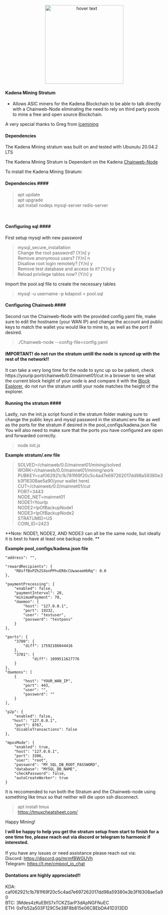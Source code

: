 
<p align="center">
  <img src="https://i.ibb.co/w4jzh9F/mine.png" width="250" title="hover text">
</p>

#### Kadena Mining Stratum ####
* Allows ASIC miners for the Kadena Blockchain to be able to talk directly with a Chainweb-Node eliminating the need to rely on third party pools to mine a free and open source Blockchain.

A very special thanks to Greg from [Icemining](https://icemining.ca/)

#### Dependencies ####
The Kadena Mining stratum was built on and tested with Ubunutu 20.04.2 LTS 

The Kadena Mining Stratum is Dependant on the Kadena [Chainweb-Node](https://github.com/kadena-io/chainweb-node)

To install the Kadena Mining Stratum:

#### Dependencies #### <br>
> apt update <br>
> apt upgrade <br>
> apt install nodejs mysql-server redis-server
<br>

#### Configuring sql #### <br>
First setup mysql with new password <br>
> mysql_secure_installation <br>
> Change the root password? [Y/n] y <br>
> Remove anonymous users? [Y/n] n <br>
> Disallow root login remotely? [Y/n] y <br>
> Remove test database and access to it? [Y/n] y <br>
> Reload privilege tables now? [Y/n] y <br>

Import the pool.sql file to create the necessary tables 
> mysql -u username -p kdapool < pool.sql


#### Configuring Chainweb #### <br>
Second run the Chainweb-Node with the provided config.yaml file, make sure to edit the hostname (your WAN IP) and change the account and public keys to match the wallet you would like to mine to, as well as the port if desired. 
> ./Chainweb-node --config-file=config.yaml
#### IMPORTANT! do not run the stratum untill the node is synced up with the rest of the network!! ####
It can take a very long time for the node to sync up so be patient, check https://yourip:port/chainweb/0.0/mainnet01/cut in a browser to see what the current block height of your node is and compare it with the [Block Explorer](https://explorer.chainweb.com/mainnet), do not run the stratum untill your node matches the height of the explorer. 


#### Running the stratum #### <br>
Lastly, run the init.js script found in the stratum folder making sure to change the public keys and mysql password in the stratum/.env file as well as the ports for the stratum if desired in the pool_configs/kadena.json file 
You will also need to make sure that the ports you have configured are open and forwarded correctly.
>node init.js 



**Example stratum/.env file  <br>**
>SOLVED=/chainweb/0.0/mainnet01/mining/solved <br>
>WORK=/chainweb/0.0/mainnet01/mining/work <br>
>PUBKEY=caf062921c1b781f69f20c5c4ad7e697262017dd98a59380e3b3f16308ae5a90(your wallet here) <br>
>CUT=/chainweb/0.0/mainnet01/cut <br>
>PORT=3443 <br>
>NODE_NET=mainnet01 <br>
>NODE1=YourIp <br>
>NODE2=IpOfBackupNode1 <br>
>NODE3=IpOfBackupNode2 <br>
>STRATUMID=US <br>
>COIN_ID=2423 <br>

**Note: NODE1, NODE2, AND NODE3 can all be the same node, but ideally it is best to have at least one backup node. 
**



**Example pool_configs/kadena.json file**                                                                                            

    "address": "",

    "rewardRecipients": {
        "RDsffBxPZh2SXonPPhvER8cCUwaeaeHbRq": 0.0
    }, 

    "paymentProcessing": {
        "enabled": false,
        "paymentInterval": 20,
        "minimumPayment": 70,
        "daemon": {
            "host": "127.0.0.1",
            "port": 19332,
            "user": "testuser",
            "password": "testpass"
        }
    },

    "ports": {
        "3700": {
            "diff": 17592186044416 
        },
        "3701": {
                "diff": 1099511627776 
        }
    },
    "daemons": [
        {
            "host": "YOUR_WAN_IP",
            "port": 443,
            "user": "",
            "password": ""
        }
    ],

    "p2p": {
        "enabled": false,
       "host": "127.0.0.1",
        "port": 8767,
        "disableTransactions": false
    },

    "mposMode": {
        "enabled": true,
        "host": "127.0.0.1",
        "port": 3306,
        "user": "root",
        "password": "MY_SQL_DB_ROOT_PASSWORD",
        "database": "MYSQL_DB_NAME",
        "checkPassword": false,
        "autoCreateWorker": true
    }









It is reccomended to run both the Stratum and the Chainweb-node using something like tmux so that neither will die upon ssh disconnect. <br>
>apt install tmux <br>
> https://tmuxcheatsheet.com/ <br>



Happy Mining! <br>


**I will be happy to help you get the stratum setup from start to finish for a one time fee, please reach out via discord or telegram to harmonic if interested.**<br>
<br> 
If you have any issues or need assistance please reach out via: <br>
Discord: https://discord.gg/mrmfBWGUVh <br>
Telegram: https://t.me/cmpool_io_chat <br> 


#### Dontations are highly appreciated!! ####
KDA: caf062921c1b781f69f20c5c4ad7e697262017dd98a59380e3b3f16308ae5a90 <br>
BTC: 3Mdes4zKuEBtS7xTCKZSarP3dApNGFNuEC <br> 
ETH: 0xFb52a503F129C5e38F8b815e06C8EbDA41D313DD 
